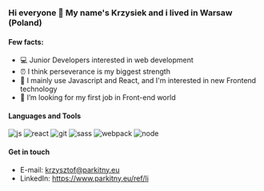 ### Hi everyone 👋 My name's Krzysiek and i lived in Warsaw (Poland)

#### Few facts:
* 💻 Junior Developers interested in web development
* ⏰ I think perseverance is my biggest strength
* 📝 I mainly use Javascript and React, and I'm interested in new Frontend technology
* 🤔 I’m looking for my first job in Front-end world

#### Languages and Tools
![js](https://www.parkitny.eu/ref/icons/js.png?raw=true "JavaScript")
![react](https://www.parkitny.eu/ref/icons/react.png?raw=true "React")
![git](https://www.parkitny.eu/ref/icons/git.png?raw=true "Git")
![sass](https://www.parkitny.eu/ref/icons/sass.png?raw=true "SASS")
![webpack](https://www.parkitny.eu/ref/icons/webpack.png?raw=true "Webpack")
![node](https://www.parkitny.eu/ref/icons/node.png?raw=true "node")

#### Get in touch
* E-mail: krzysztof@parkitny.eu
* LinkedIn: https://www.parkitny.eu/ref/li
